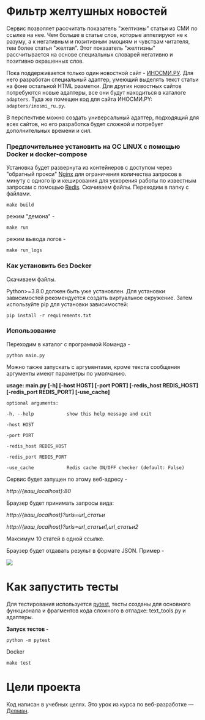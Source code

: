 # Фильтр желтушных новостей

Сервис позволяет рассчитать показатель "желтизны" статьи из СМИ по ссылке на нее. Чем больше в статье слов, которые аппелируют не к разуму, а к негативным и позитивным эмоциям и чувствам читателя, тем более статья "желтая". Этот показатель "желтизны" рассчитывается на основе специальных словарей негативно и позитивно окрашенных слов.

Пока поддерживается только один новостной сайт - [ИНОСМИ.РУ](https://inosmi.ru/). Для него разработан специальный адаптер, умеющий выделять текст статьи на фоне остальной HTML разметки. Для других новостных сайтов потребуются новые адаптеры, все они будут находиться в каталоге `adapters`. Туда же помещен код для сайта ИНОСМИ.PY: `adapters/inosmi_ru.py`.

В перспективе можно создать универсальный адаптер, подходящий для всех сайтов, но его разработка будет сложной и потребует дополнительных времени и сил.


### Предпочительнее установить на ОС LINUX с помощью Docker и docker-compose

Установка будет развернута из контейнеров с доступом через "обратный прокси" [Nginx](https://nginx.org/ru/) для ограничения количества запросов в минуту с одного ip и кеширования для ускорения работы по известным запросам c помощью [Redis](https://redis.io/).
Скачиваем файлы.
Переходим в папку с файлами.

```
make build
```
режим "демона" -

```
make run
```
режим вывода логов -

```
make run_logs
```

### Как установить без Docker

Скачиваем файлы. 

Python>=3.8.0 должен быть уже установлен. Для установки зависимостей рекомендуется создать виртуальное окружение. 
Затем используйте pip для установки зависимостей:

```
pip install -r requirements.txt
```

### Использование

Переходим в каталог с программой
Команда -

```
python main.py
```

Можно также запускать с аргументами, кроме текста сообщения аргументы имеют параметры по умолчанию.

**usage: main.py [-h] [-host HOST] [-port PORT] [-redis_host REDIS_HOST] [-redis_port REDIS_PORT] [-use_cache]**


`optional arguments:`


`-h, --help            show this help message and exit`

`-host HOST`

`-port PORT`

`-redis_host REDIS_HOST`

`-redis_port REDIS_PORT`

`-use_cache            Redis cache ON/OFF checker (default: False)`


Сервис будет запущен по этому веб-адресу -

*http://{ваш_localhost}:80*

Браузер будет принимать запросы вида:

*http://{ваш_localhost}?urls=url_статьи*

*http://{ваш_localhost}?urls=url_статьи1,url_статьи2*

Максимум 10 статей в одной ссылке.

Браузер будет отдавать результ в формате JSON.
Пример -

![](https://i.ibb.co/4WYKQS8/image.png)

# Как запустить тесты

Для тестирования используется [pytest](https://docs.pytest.org/en/latest/), тесты созданы для основного функционала и фрагментов кода сложного в отладке: text_tools.py и адаптеры. 

**Запуск тестов -**
```
python -m pytest
```

Docker
```
make test
```

# Цели проекта

Код написан в учебных целях. Это урок из курса по веб-разработке — [Девман](https://dvmn.org).
